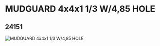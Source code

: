 # MUDGUARD 4x4x1 1/3 W/4,85 HOLE
## 24151
![MUDGUARD 4x4x1 1/3 W/4,85 HOLE](https://lc-www-live-s.legocdn.com/media/bricks/5/2/6134235.jpg)